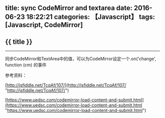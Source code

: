 title: sync CodeMirror and textarea
date: 2016-06-23 18:22:21
categories: 【Javascript】
tags: [Javascript, CodeMirror]
---
## {{ title }} ##

---

同步CodeMirror和TextArea中的值，可以为CodeMirror设定一个.on('change', function (cm) 的事件

参考资料：

[http://jsfiddle.net/TcqAf/107/](http://jsfiddle.net/TcqAf/107/ "http://jsfiddle.net/TcqAf/107/")

[https://www.uedsc.com/codemirror-load-content-and-submit.html](https://www.uedsc.com/codemirror-load-content-and-submit.html "https://www.uedsc.com/codemirror-load-content-and-submit.html")